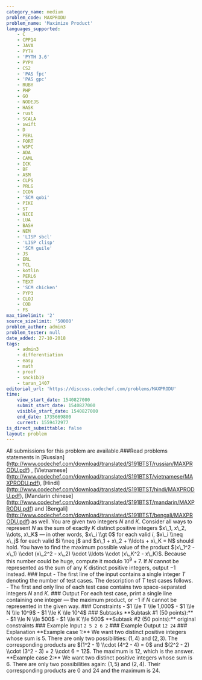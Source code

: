 ```yaml
---
category_name: medium
problem_code: MAXPRODU
problem_name: 'Maximize Product'
languages_supported:
    - C
    - CPP14
    - JAVA
    - PYTH
    - 'PYTH 3.6'
    - PYPY
    - CS2
    - 'PAS fpc'
    - 'PAS gpc'
    - RUBY
    - PHP
    - GO
    - NODEJS
    - HASK
    - rust
    - SCALA
    - swift
    - D
    - PERL
    - FORT
    - WSPC
    - ADA
    - CAML
    - ICK
    - BF
    - ASM
    - CLPS
    - PRLG
    - ICON
    - 'SCM qobi'
    - PIKE
    - ST
    - NICE
    - LUA
    - BASH
    - NEM
    - 'LISP sbcl'
    - 'LISP clisp'
    - 'SCM guile'
    - JS
    - ERL
    - TCL
    - kotlin
    - PERL6
    - TEXT
    - 'SCM chicken'
    - PYP3
    - CLOJ
    - COB
    - FS
max_timelimit: '2'
source_sizelimit: '50000'
problem_author: admin3
problem_tester: null
date_added: 27-10-2018
tags:
    - admin3
    - differentiation
    - easy
    - math
    - proof
    - snck1b19
    - taran_1407
editorial_url: 'https://discuss.codechef.com/problems/MAXPRODU'
time:
    view_start_date: 1540827000
    submit_start_date: 1540827000
    visible_start_date: 1540827000
    end_date: 1735669800
    current: 1559472977
is_direct_submittable: false
layout: problem
---
```

All submissions for this problem are available.\###Read problems statements in \[Russian\](http://www.codechef.com/download/translated/S191BTST/russian/MAXPRODU.pdf) , \[Vietnamese\](http://www.codechef.com/download/translated/S191BTST/vietnamese/MAXPRODU.pdf), \[Hindi\](http://www.codechef.com/download/translated/S191BTST/hindi/MAXPRODU.pdf), \[Mandarin chinese\](http://www.codechef.com/download/translated/S191BTST/mandarin/MAXPRODU.pdf) and \[Bengali\](http://www.codechef.com/download/translated/S191BTST/bengali/MAXPRODU.pdf) as well. You are given two integers $N$ and $K$. Consider all ways to represent $N$ as the sum of exactly $K$ distinct positive integers $x\_1, x\_2, \\dots, x\_K$ — in other words, $x\_i \\gt 0$ for each valid $i$, $x\_i \\neq x\_j$ for each valid $i \\neq j$ and $x\_1 + x\_2 + \\ldots + x\_K = N$ should hold. You have to find the maximum possible value of the product $(x\_1^2 - x\_1) \\cdot (x\_2^2 - x\_2) \\cdot \\ldots \\cdot (x\_K^2 - x\_K)$. Because this number could be huge, compute it modulo $10^9 + 7$. If $N$ cannot be represented as the sum of any $K$ distinct positive integers, output $-1$ instead. ### Input - The first line of the input contains a single integer $T$ denoting the number of test cases. The description of $T$ test cases follows. - The first and only line of each test case contains two space-separated integers $N$ and $K$. ### Output For each test case, print a single line containing one integer — the maximum product, or $-1$ if $N$ cannot be represented in the given way. ### Constraints - $1 \\le T \\le 1,000$ - $1 \\le N \\le 10^9$ - $1 \\le K \\le 10^4$ ### Subtasks \*\*Subtask #1 (50 points):\*\* - $1 \\le N \\le 500$ - $1 \\le K \\le 500$ \*\*Subtask #2 (50 points):\*\* original constraints ### Example Input ``` 2 5 2 6 2 ``` ### Example Output ``` 12 24 ``` ### Explanation \*\*Example case 1:\*\* We want two distinct positive integers whose sum is $5$. There are only two possibilities: $(1, 4)$ and $(2, 3)$. The corresponding products are $(1^2 - 1) \\cdot (4^2 - 4) = 0$ and $(2^2 - 2) \\cdot (3^2 - 3) = 2 \\cdot 6 = 12$. The maximum is $12$, which is the answer. \*\*Example case 2:\*\* We want two distinct positive integers whose sum is $6$. There are only two possibilities again: $(1, 5)$ and $(2, 4)$. Their corresponding products are $0$ and $24$ and the maximum is $24$.
